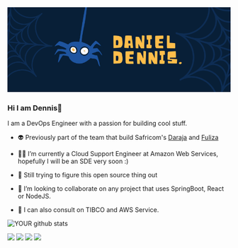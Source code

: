 <img src="https://github.com/dennisoft/dennis.njunge/blob/master/images/githubcoverpage.png">

### Hi I am Dennis👋

I am a DevOps Engineer with a passion for building cool stuff.

- 👽 Previously part of the team that build Safricom's [Daraja](https://developer.safaricom.co.ke/) and [Fuliza](https://www.youtube.com/watch?v=866DzGiM8K4)

- 🤸‍♂️ I’m currently a Cloud Support Engineer at Amazon Web Services, hopefully I will be an SDE very soon :)

- 🤡 Still trying to figure this open source thing out

- 🤝 I’m looking to collaborate on any project that uses SpringBoot, React or NodeJS.

- 🥳 I can also consult on TIBCO and AWS Service.


![YOUR github stats](https://github-readme-stats.vercel.app/api?username=dennisoft&show_icons=true&theme=radical)   

[<img src="https://img.shields.io/badge/twitter-%231DA1F2.svg?&style=for-the-badge&logo=twitter&logoColor=white" />](https://twitter.com/MistaCompiler) [<img src="https://img.shields.io/badge/medium-%2312100E.svg?&style=for-the-badge&logo=medium&logoColor=white" />](https://medium.com/@dennisngugi)  [<img src="https://img.shields.io/badge/linkedin-%230077B5.svg?&style=for-the-badge&logo=linkedin&logoColor=white" />](https://www.linkedin.com/in/ngugidennis94/) [<img src = "https://img.shields.io/badge/instagram-%23E4405F.svg?&style=for-the-badge&logo=instagram&logoColor=white">](https://www.instagram.com/dennis.njunge)
